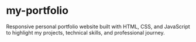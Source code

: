 # my-portfolio
Responsive personal portfolio website built with HTML, CSS, and JavaScript to highlight my projects, technical skills, and professional journey.
